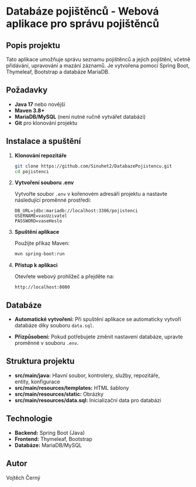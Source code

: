 # Databáze pojištěnců - Webová aplikace pro správu pojištěnců

## Popis projektu

Tato aplikace umožňuje správu seznamu pojištěnců a jejich pojištění, včetně přidávání, upravování a mazání záznamů. Je vytvořena pomocí Spring Boot, Thymeleaf, Bootstrap a databáze MariaDB.

## Požadavky

- **Java 17** nebo novější
- **Maven 3.8+**
- **MariaDB/MySQL** (není nutné ručně vytvářet databázi)
- **Git** pro klonování projektu

## Instalace a spuštění

1. **Klonování repozitáře**

   ```bash
   git clone https://github.com/Sinuhet2/DatabazePojistencu.git
   cd pojistenci
   ```

2. **Vytvoření souboru .env**

   Vytvořte soubor `.env` v kořenovém adresáři projektu a nastavte následující proměnné prostředí:

   ```plaintext
   DB_URL=jdbc:mariadb://localhost:3306/pojistenci
   USERNAME=vasUzivatel
   PASSWORD=vaseHeslo
   ```

3. **Spuštění aplikace**

   Použijte příkaz Maven:

   ```bash
   mvn spring-boot:run
   ```

4. **Přístup k aplikaci**

   Otevřete webový prohlížeč a přejděte na:

   ```
   http://localhost:8080
   ```

## Databáze

- **Automatické vytvoření:** Při spuštění aplikace se automaticky vytvoří databáze díky souboru `data.sql`.

- **Přizpůsobení:** Pokud potřebujete změnit nastavení databáze, upravte proměnné v souboru `.env`.

## Struktura projektu

- **src/main/java:** Hlavní soubor, kontrolery, služby, repozitáře, entity, konfigurace
- **src/main/resources/templates:** HTML šablony&#x20;
- **src/main/resources/static:** Obrázky
- **src/main/resources/data.sql:** Inicializační data pro databázi

## Technologie

- **Backend:** Spring Boot (Java)
- **Frontend:** Thymeleaf, Bootstrap
- **Databáze:** MariaDB/MySQL

## Autor

Vojtěch Černý


